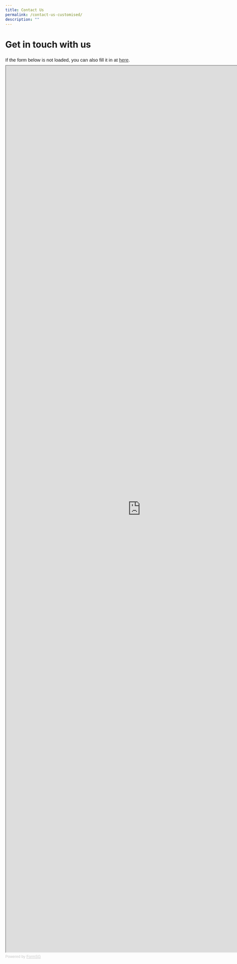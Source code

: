 ```yaml
---
title: Contact Us
permalink: /contact-us-customised/
description: ""
---
```

# Get in touch with us

<div style="font-family:Sans-Serif;font-size:15px;color:#000;opacity:0.9;padding-top:5px;padding-bottom:8px">If the form below is not loaded, you can also fill it in at <a href="https://form.gov.sg/63ff02cbf7a44b0011c96993">here</a>.</div>

<!-- Change the width and height values to suit you best -->
<iframe id="iframe" src="https://form.gov.sg/63ff02cbf7a44b0011c96993" style="width:850px;height:2800px"></iframe>

<div style="font-family:Sans-Serif;font-size:12px;color:#999;opacity:0.5;padding-top:5px">Powered by <a href="https://form.gov.sg" style="color: #999">FormSG</a></div>